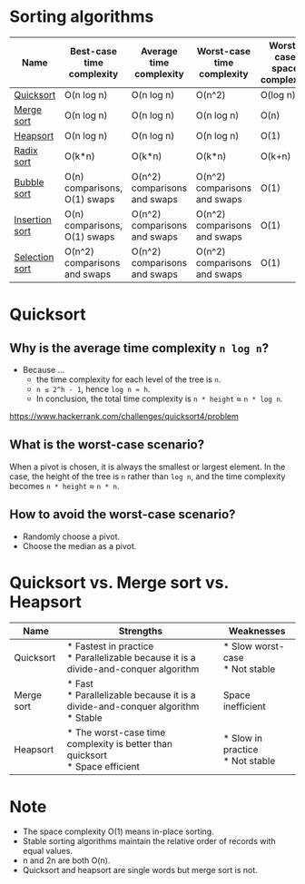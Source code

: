 # Sorting algorithms
Name|Best-case time complexity|Average time complexity|Worst-case time complexity|Worst-case space complexity|Stable?
--|--|--|--|--|--
[Quicksort](https://en.wikipedia.org/wiki/Quicksort)|O(n log n)|O(n log n)|O(n^2)|O(log n)|No
[Merge sort](https://en.wikipedia.org/wiki/Mergesort)|O(n log n)|O(n log n)|O(n log n)|O(n)|Yes
[Heapsort](https://en.wikipedia.org/wiki/Heapsort)|O(n log n)|O(n log n)|O(n log n)|O(1)|No
[Radix sort](https://en.wikipedia.org/wiki/Radix_sort)|O(k*n)|O(k*n)|O(k*n)|O(k+n)|Yes
[Bubble sort](https://en.wikipedia.org/wiki/Bubble_sort)|O(n) comparisons, O(1) swaps|O(n^2) comparisons and swaps|O(n^2) comparisons and swaps|O(1)|Yes
[Insertion sort](https://en.wikipedia.org/wiki/Insertion_sort)|O(n) comparisons, O(1) swaps|O(n^2) comparisons and swaps|O(n^2) comparisons and swaps|O(1)|Yes
[Selection sort](https://en.wikipedia.org/wiki/Selection_sort)|O(n^2) comparisons and swaps|O(n^2) comparisons and swaps|O(n^2) comparisons and swaps|O(1)|No

# Quicksort
## Why is the average time complexity `n log n`?
* Because ...
  * the time complexity for each level of the tree is `n`.
  * `n ≤ 2^h - 1`, hence `log n ≈ h`.
  * In conclusion, the total time complexity is `n * height` ≈ `n * log n`.

https://www.hackerrank.com/challenges/quicksort4/problem

## What is the worst-case scenario?
When a pivot is chosen, it is always the smallest or largest element. In the case, the height of the tree is `n` rather than `log n`, and the time complexity becomes `n * height` ≈ `n * n`.

## How to avoid the worst-case scenario?
* Randomly choose a pivot.
* Choose the median as a pivot.

# Quicksort vs. Merge sort vs. Heapsort
Name|Strengths|Weaknesses
---|---|---
Quicksort|* Fastest in practice<br>* Parallelizable because it is a divide-and-conquer algorithm|* Slow worst-case<br>* Not stable
Merge sort|* Fast<br>* Parallelizable because it is a divide-and-conquer algorithm<br>* Stable|Space inefficient
Heapsort|* The worst-case time complexity is better than quicksort<br> * Space efficient|* Slow in practice<br>* Not stable

# Note
* The space complexity O(1) means in-place sorting.
* Stable sorting algorithms maintain the relative order of records with equal values.
* n and 2n are both O(n).
* Quicksort and heapsort are single words but merge sort is not.
